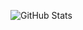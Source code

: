 ![GitHub Stats](https://github-readme-stats.vercel.app/api?username=XnSign&show_icons=true&hide_title=true)
